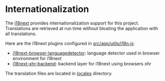 # Internationalization

The [i18next](http://i18next.com/) provides internationalization support for this project. Translations are retrieved at run time without bloating the application with all translations.

Here are the i18next plugins configured in [src/app/utils/i18n.js](https://github.com/FredericHeem/starhackit/tree/09437da314079802151aa899cffca97ea342f146/client/docs/src/app/utils/i18n.js):

* [i18next-browser-languagedetector](https://github.com/i18next/i18next-browser-languageDetector): language detector used in browser environment for i18next
* [i18next-xhr-backend](https://github.com/i18next/i18next-xhr-backend): backend layer for i18next using browsers xhr

The translation files are located in [locales](https://github.com/FredericHeem/starhackit/tree/09437da314079802151aa899cffca97ea342f146/client/docs/locales/README.md) directory.


